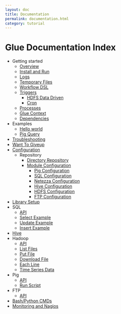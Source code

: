 ```yaml
---
layout: doc
title: Documentation
permalink: documentation.html
category: tutorial
---
```


Glue Documentation Index
=========================



* Getting started
    * [Overview](overview.html)
	* [Install and Run](installAndRun.html)
	* [Logs](logs.html)
	* [Temporary Files](tempfiles.html)
	* [Workflow DSL](workflowdsl.html)
	* [Triggers](triggers.html)
		* [HDFS Data Driven](triggers.html) 
		* [Cron](triggers.html)
	* [Processes](glueprocesses.html)
	* [Glue Context](gluecontext.html)
	* [Dependencies](processdependencies.html)
* Examples 
	* [Hello world](helloworld.html)
	* [Pig Query](pigquery.html)
* [Troubleshooting](troubleshooting.html)
* [Want To Giveup](wanttogiveup.html)
* [Configuration](configuration.html)
	* Repository
		* [Directory Repository](directoryrepository.html)
		* [Module Configuration](moduleconfiguration.html)
			* [Pig Configuration](pigconfiguration.html)
			* [SQL Configuration](mysqlconfiguration.html)    
			* [Netezza Configuration](netezzaconfiguration.html)
			* [Hive Configuration](hive.html)
			* [HDFS Configuration](hdfsconfiguration.html)
			* [FTP Configuration](ftpconfiguration.html)
* [Library Setup](librarysetup.html)
* SQL
	* [API](sqlApi.html)
	* [Select Example](sqlSelectExample.html)
	* [Update Example](sqlUpdateExample.html)
	* [Insert Example](sqlInsertExample.html)
* [Hive](hive.html)
* Hadoop
	* [API](hadoopApi.html)
	* [List Files](hadoopListFilesExample.html)
	* [Put File](hadoopPutFileExample.html)
	* [Download File](hadoopDownloadFileExample.html)
	* [Each Line](hadoopEachLineExample.html)
	* [Time Series Data](hadoopTimeSeriesExample.html)
* Pig
	* [API](pigApi.html)
	* [Run Script](pigRunScriptExample.html)
* FTP
	* [API](ftpApi.html)
* [Bash/Python CMDs](bashPythonScripts.html)
* [Monitoring and Nagios](nagios.html)

